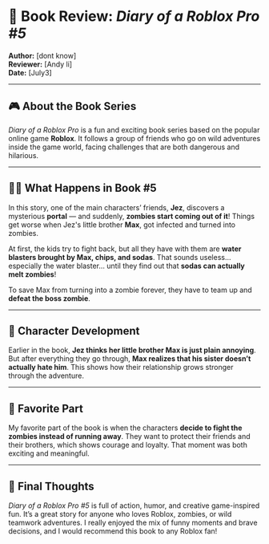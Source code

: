 # 📖 Book Review: *Diary of a Roblox Pro #5*

**Author:** [dont know]  
**Reviewer:** [Andy li]  
**Date:** [July3]  

---

## 🎮 About the Book Series

*Diary of a Roblox Pro* is a fun and exciting book series based on the popular online game **Roblox**. It follows a group of friends who go on wild adventures inside the game world, facing challenges that are both dangerous and hilarious.

---

## 🧟‍♂️ What Happens in Book #5

In this story, one of the main characters’ friends, **Jez**, discovers a mysterious **portal** — and suddenly, **zombies start coming out of it**! Things get worse when Jez's little brother **Max**, got infected and turned into zombies.

At first, the kids try to fight back, but all they have with them are **water blasters brought by Max, chips, and sodas**. That sounds useless…especially the water blaster... until they find out that **sodas can actually melt zombies**!

To save Max from turning into a zombie forever, they have to team up and **defeat the boss zombie**.

---

## 💬 Character Development

Earlier in the book, **Jez thinks her little brother Max is just plain annoying**. But after everything they go through, **Max realizes that his sister doesn’t actually hate him**. This shows how their relationship grows stronger through the adventure.

---

## 🌟 Favorite Part

My favorite part of the book is when the characters **decide to fight the zombies instead of running away**. They want to protect their friends and their brothers, which shows courage and loyalty. That moment was both exciting and meaningful.

---

## 📝 Final Thoughts

*Diary of a Roblox Pro #5* is full of action, humor, and creative game-inspired fun. It’s a great story for anyone who loves Roblox, zombies, or wild teamwork adventures. I really enjoyed the mix of funny moments and brave decisions, and I would recommend this book to any Roblox fan!
